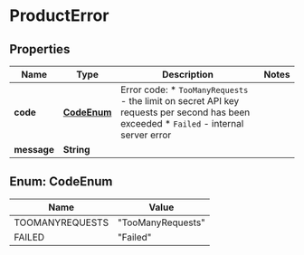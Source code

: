 

# ProductError


## Properties

| Name | Type | Description | Notes |
|------------ | ------------- | ------------- | -------------|
|**code** | [**CodeEnum**](#CodeEnum) | Error code:  * `TooManyRequests` - the limit on secret API key requests per second has been exceeded  * `Failed` - internal server error  |  |
|**message** | **String** |  |  |


## Enum: CodeEnum

| Name | Value |
|---- | ----- |
| TOOMANYREQUESTS | &quot;TooManyRequests&quot; |
| FAILED | &quot;Failed&quot; |



